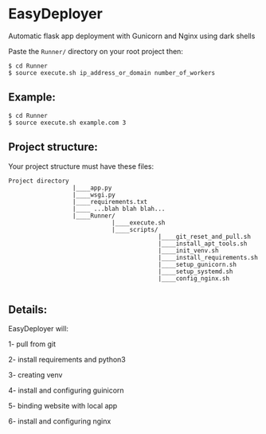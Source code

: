 # EasyDeployer
Automatic flask app deployment with Gunicorn and Nginx using dark shells


Paste the `Runner/` directory on your root project then:

```
$ cd Runner
$ source execute.sh ip_address_or_domain number_of_workers
```


## Example:

```
$ cd Runner
$ source execute.sh example.com 3

```

## Project structure:

Your project structure must have these files:

```
Project directory
                  |____app.py
                  |____wsgi.py
                  |____requirements.txt
                  |____ ...blah blah blah...
                  |____Runner/
                             |____execute.sh
                             |____scripts/
                                          |____git_reset_and_pull.sh
                                          |____install_apt_tools.sh
                                          |____init_venv.sh
                                          |____install_requirements.sh
                                          |____setup_gunicorn.sh
                                          |____setup_systemd.sh
                                          |____config_nginx.sh


```

## Details:
EasyDeployer will:

1- pull from git

2- install requirements and python3

3- creating venv

4- install and configuring guinicorn

5- binding website with local app

6- install and configuring nginx

